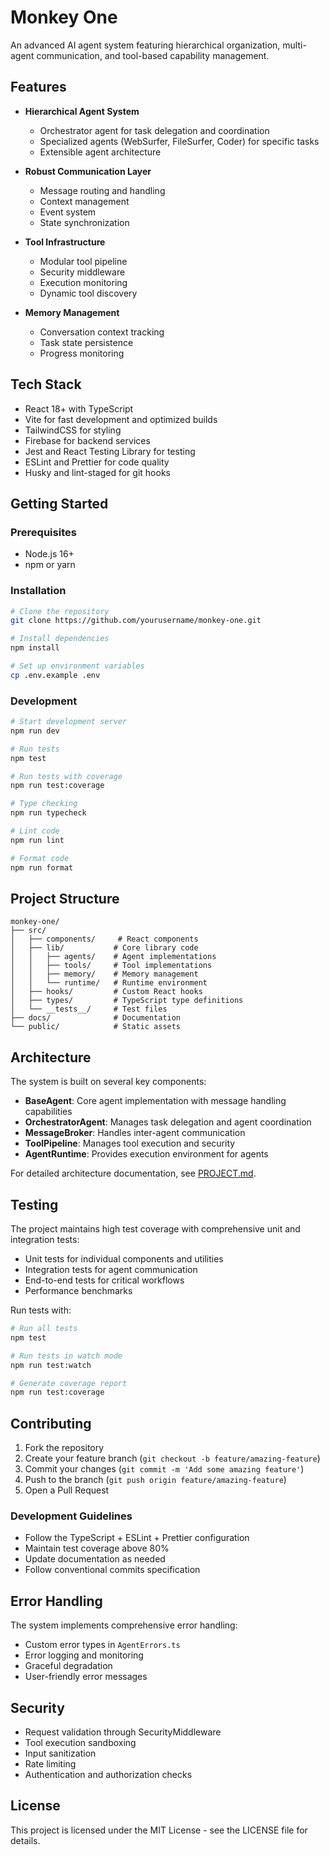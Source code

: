 # Monkey One

An advanced AI agent system featuring hierarchical organization, multi-agent communication, and tool-based capability management.

## Features

- **Hierarchical Agent System**
  - Orchestrator agent for task delegation and coordination
  - Specialized agents (WebSurfer, FileSurfer, Coder) for specific tasks
  - Extensible agent architecture

- **Robust Communication Layer**
  - Message routing and handling
  - Context management
  - Event system
  - State synchronization

- **Tool Infrastructure**
  - Modular tool pipeline
  - Security middleware
  - Execution monitoring
  - Dynamic tool discovery

- **Memory Management**
  - Conversation context tracking
  - Task state persistence
  - Progress monitoring

## Tech Stack

- React 18+ with TypeScript
- Vite for fast development and optimized builds
- TailwindCSS for styling
- Firebase for backend services
- Jest and React Testing Library for testing
- ESLint and Prettier for code quality
- Husky and lint-staged for git hooks

## Getting Started

### Prerequisites

- Node.js 16+
- npm or yarn

### Installation

```bash
# Clone the repository
git clone https://github.com/yourusername/monkey-one.git

# Install dependencies
npm install

# Set up environment variables
cp .env.example .env
```

### Development

```bash
# Start development server
npm run dev

# Run tests
npm test

# Run tests with coverage
npm run test:coverage

# Type checking
npm run typecheck

# Lint code
npm run lint

# Format code
npm run format
```

## Project Structure

```
monkey-one/
├── src/
│   ├── components/     # React components
│   ├── lib/           # Core library code
│   │   ├── agents/    # Agent implementations
│   │   ├── tools/     # Tool implementations
│   │   ├── memory/    # Memory management
│   │   └── runtime/   # Runtime environment
│   ├── hooks/         # Custom React hooks
│   ├── types/         # TypeScript type definitions
│   └── __tests__/     # Test files
├── docs/              # Documentation
└── public/            # Static assets
```

## Architecture

The system is built on several key components:

- **BaseAgent**: Core agent implementation with message handling capabilities
- **OrchestratorAgent**: Manages task delegation and agent coordination
- **MessageBroker**: Handles inter-agent communication
- **ToolPipeline**: Manages tool execution and security
- **AgentRuntime**: Provides execution environment for agents

For detailed architecture documentation, see [PROJECT.md](docs/PROJECT.md).

## Testing

The project maintains high test coverage with comprehensive unit and integration tests:

- Unit tests for individual components and utilities
- Integration tests for agent communication
- End-to-end tests for critical workflows
- Performance benchmarks

Run tests with:
```bash
# Run all tests
npm test

# Run tests in watch mode
npm run test:watch

# Generate coverage report
npm run test:coverage
```

## Contributing

1. Fork the repository
2. Create your feature branch (`git checkout -b feature/amazing-feature`)
3. Commit your changes (`git commit -m 'Add some amazing feature'`)
4. Push to the branch (`git push origin feature/amazing-feature`)
5. Open a Pull Request

### Development Guidelines

- Follow the TypeScript + ESLint + Prettier configuration
- Maintain test coverage above 80%
- Update documentation as needed
- Follow conventional commits specification

## Error Handling

The system implements comprehensive error handling:
- Custom error types in `AgentErrors.ts`
- Error logging and monitoring
- Graceful degradation
- User-friendly error messages

## Security

- Request validation through SecurityMiddleware
- Tool execution sandboxing
- Input sanitization
- Rate limiting
- Authentication and authorization checks

## License

This project is licensed under the MIT License - see the LICENSE file for details.
